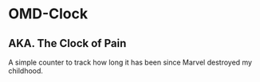 # OMD-Clock

## AKA. The Clock of Pain

A simple counter to track how long it has been since Marvel destroyed my childhood.
